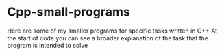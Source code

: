 # Cpp-small-programs
Here are some of my smaller programs for specific tasks written in C++
At the start of code you can see a broader explanation of the task that the program is intended to solve
